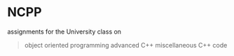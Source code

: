 # NCPP
assignments for the University class on 
>object oriented programming 
>advanced C++
>miscellaneous C++ code
